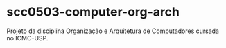 # scc0503-computer-org-arch
Projeto da disciplina Organização e Arquitetura de Computadores cursada no ICMC-USP.

